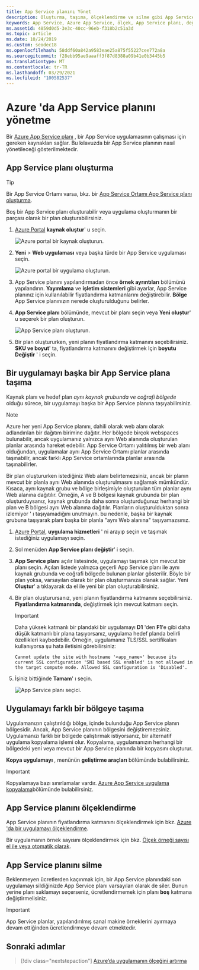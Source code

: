```yaml
---
title: App Service planını Yönet
description: Oluşturma, taşıma, ölçeklendirme ve silme gibi App Service planını yönetmek için farklı görevleri nasıl gerçekleştireceğinizi öğrenin.
keywords: App Service, Azure App Service, ölçek, App Service planı, değişiklik, oluşturma, yönetme, yönetim
ms.assetid: 4859d0d5-3e3c-40cc-96eb-f318b2c51a3d
ms.topic: article
ms.date: 10/24/2019
ms.custom: seodec18
ms.openlocfilehash: 58ddf60a842a9583eae25a875f55227cee772a8a
ms.sourcegitcommit: f28ebb95ae9aaaff3f87d8388a09b41e0b3445b5
ms.translationtype: MT
ms.contentlocale: tr-TR
ms.lasthandoff: 03/29/2021
ms.locfileid: "100582537"
---
```

# <a name="manage-an-app-service-plan-in-azure"></a>Azure 'da App Service planını yönetme

Bir [Azure App Service planı](overview-hosting-plans.md) , bir App Service uygulamasının çalışması için gereken kaynakları sağlar. Bu kılavuzda bir App Service planının nasıl yönetileceği gösterilmektedir.

## <a name="create-an-app-service-plan"></a>App Service planı oluşturma

> [!TIP]
> Bir App Service Ortamı varsa, bkz. bir [App Service Ortamı App Service planı oluşturma](environment/app-service-web-how-to-create-a-web-app-in-an-ase.md#createplan).

Boş bir App Service planı oluşturabilir veya uygulama oluşturmanın bir parçası olarak bir plan oluşturabilirsiniz.

1. [Azure Portal](https://portal.azure.com) **kaynak oluştur**' u seçin.

   ![Azure portal bir kaynak oluşturun.][createResource] 

1. **Yeni**  >  **Web uygulaması** veya başka türde bir App Service uygulaması seçin.

   ![Azure portal bir uygulama oluşturun.][createWebApp] 

2. App Service planını yapılandırmadan önce **örnek ayrıntıları** bölümünü yapılandırın. **Yayımlama** ve **işletim sistemleri** gibi ayarlar, App Service planınız için kullanılabilir fiyatlandırma katmanlarını değiştirebilir. **Bölge** App Service planınızın nerede oluşturulduğunu belirler. 
   
3. **App Service planı** bölümünde, mevcut bir planı seçin veya **Yeni oluştur**' u seçerek bir plan oluşturun.

   ![App Service planı oluşturun.][createASP] 

4. Bir plan oluştururken, yeni planın fiyatlandırma katmanını seçebilirsiniz. **SKU ve boyut**' ta, fiyatlandırma katmanını değiştirmek Için **boyutu Değiştir** ' i seçin. 

<a name="move"></a>

## <a name="move-an-app-to-another-app-service-plan"></a>Bir uygulamayı başka bir App Service plana taşıma

Kaynak planı ve hedef plan _aynı kaynak grubunda ve coğrafi bölgede_ olduğu sürece, bir uygulamayı başka bir App Service planına taşıyabilirsiniz.

> [!NOTE]
> Azure her yeni App Service planını, dahili olarak web alanı olarak adlandırılan bir dağıtım birimine dağıtır. Her bölgede birçok webspaces bulunabilir, ancak uygulamanız yalnızca aynı Web alanında oluşturulan planlar arasında hareket edebilir. App Service Ortamı yalıtılmış bir web alanı olduğundan, uygulamalar aynı App Service Ortamı planlar arasında taşınabilir, ancak farklı App Service ortamlarında planlar arasında taşınabilirler.
>
> Bir plan oluştururken istediğiniz Web alanı belirtemezsiniz, ancak bir planın mevcut bir planla aynı Web alanında oluşturulmasını sağlamak mümkündür. Kısaca, aynı kaynak grubu ve bölge birleşimiyle oluşturulan tüm planlar aynı Web alanına dağıtılır. Örneğin, A ve B bölgesi kaynak grubunda bir plan oluşturduysanız, kaynak grubunda daha sonra oluşturduğunuz herhangi bir plan ve B bölgesi aynı Web alanına dağıtılır. Planların oluşturulduktan sonra izlemiyor ' ı taşıyamadığını unutmayın. bu nedenle, başka bir kaynak grubuna taşıyarak planı başka bir planla "aynı Web alanına" taşıyamazsınız.
> 

1. [Azure Portal](https://portal.azure.com), **uygulama hizmetleri** ' ni arayıp seçin ve taşımak istediğiniz uygulamayı seçin.

2. Sol menüden **App Service planı değiştir**' i seçin.

3. **App Service planı** açılır listesinde, uygulamayı taşımak için mevcut bir planı seçin. Açılan listede yalnızca geçerli App Service planı ile aynı kaynak grubunda ve coğrafi bölgede bulunan planlar gösterilir. Böyle bir plan yoksa, varsayılan olarak bir plan oluşturmanıza olanak sağlar. Yeni **Oluştur**' a tıklayarak da el ile yeni bir plan oluşturabilirsiniz.

4. Bir plan oluşturursanız, yeni planın fiyatlandırma katmanını seçebilirsiniz. **Fiyatlandırma katmanında**, değiştirmek için mevcut katmanı seçin. 
   
   > [!IMPORTANT]
   > Daha yüksek katmanlı bir plandaki bir uygulamayı **D1** 'den **F1**'e gibi daha düşük katmanlı bir plana taşıyorsanız, uygulama hedef planda belirli özellikleri kaybedebilir. Örneğin, uygulamanız TLS/SSL sertifikaları kullanıyorsa şu hata iletisini görebilirsiniz:
   >
   > `Cannot update the site with hostname '<app_name>' because its current SSL configuration 'SNI based SSL enabled' is not allowed in the target compute mode. Allowed SSL configuration is 'Disabled'.`

5. İşiniz bittiğinde **Tamam**' ı seçin.
   
   ![App Service planı seçici.][change] 

## <a name="move-an-app-to-a-different-region"></a>Uygulamayı farklı bir bölgeye taşıma

Uygulamanızın çalıştırıldığı bölge, içinde bulunduğu App Service planın bölgesidir. Ancak, App Service planının bölgesini değiştiremezsiniz. Uygulamanızı farklı bir bölgede çalıştırmak istiyorsanız, bir alternatif uygulama kopyalama işlemi olur. Kopyalama, uygulamanızın herhangi bir bölgedeki yeni veya mevcut bir App Service planında bir kopyasını oluşturur.

**Kopya uygulamayı** , menünün **geliştirme araçları** bölümünde bulabilirsiniz.

> [!IMPORTANT]
> Kopyalamaya bazı sınırlamalar vardır. [Azure App Service uygulama kopyalama](app-service-web-app-cloning.md)bölümünde bulabilirsiniz.

## <a name="scale-an-app-service-plan"></a>App Service planını ölçeklendirme

App Service planının fiyatlandırma katmanını ölçeklendirmek için bkz. [Azure 'da bir uygulamayı ölçeklendirme](manage-scale-up.md).

Bir uygulamanın örnek sayısını ölçeklendirmek için bkz. [Ölçek örneği sayısı el ile veya otomatik olarak](../azure-monitor/autoscale/autoscale-get-started.md).

<a name="delete"></a>

## <a name="delete-an-app-service-plan"></a>App Service planını silme

Beklenmeyen ücretlerden kaçınmak için, bir App Service planındaki son uygulamayı sildiğinizde App Service planı varsayılan olarak de siler. Bunun yerine planı saklamayı seçerseniz, ücretlendirmemek için planı **boş** katmana değiştirmelisiniz.

> [!IMPORTANT]
> App Service planlar, yapılandırılmış sanal makine örneklerini ayırmaya devam ettiğinden ücretlendirmeye devam etmektedir.

## <a name="next-steps"></a>Sonraki adımlar

> [!div class="nextstepaction"]
> [Azure’da uygulamanın ölçeğini artırma](manage-scale-up.md)

[change]: ./media/azure-web-sites-web-hosting-plans-in-depth-overview/change-appserviceplan.png
[createASP]: ./media/azure-web-sites-web-hosting-plans-in-depth-overview/create-appserviceplan.png
[createWebApp]: ./media/azure-web-sites-web-hosting-plans-in-depth-overview/create-web-app.png
[createResource]: ./media/azure-web-sites-web-hosting-plans-in-depth-overview/create-a-resource.png